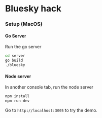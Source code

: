 # Bluesky hack

### Setup (MacOS)

#### Go Server

Run the go server

```sh
cd server
go build
./bluesky
```

#### Node server

In another console tab, run the node server

```sh
npm install
npm run dev
```

Go to `http://localhost:3005` to try the demo.
